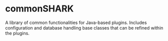 # commonSHARK
A library of common functionalities for Java-based plugins. Includes configuration and database handling base classes that can be refined within the plugins. 